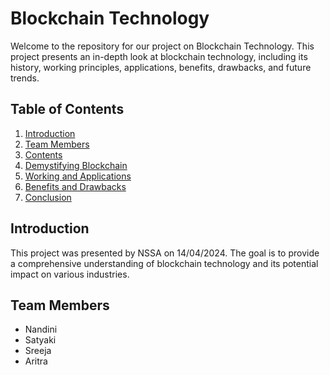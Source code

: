 # **Blockchain Technology**

Welcome to the repository for our project on Blockchain Technology. This project presents an in-depth look at blockchain technology, including its history, working principles, applications, benefits, drawbacks, and future trends.

## Table of Contents

1. [Introduction](#introduction)
2. [Team Members](#team-members)
3. [Contents](#contents)
4. [Demystifying Blockchain](#demystifying-blockchain)
5. [Working and Applications](#working-and-applications)
6. [Benefits and Drawbacks](#benefits-and-drawbacks)
7. [Conclusion](#conclusion)

## Introduction

This project was presented by NSSA on 14/04/2024. The goal is to provide a comprehensive understanding of blockchain technology and its potential impact on various industries.

## Team Members

- Nandini
- Satyaki
- Sreeja
- Aritra
